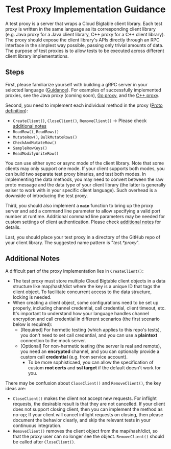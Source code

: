 # Test Proxy Implementation Guidance

A test proxy is a server that wraps a Cloud Bigtable client library.
Each test proxy is written in the same language as its corresponding client library
(e.g. Java proxy for a Java client library, C++ proxy for a C++ client library).
The proxy should expose the client library's APIs directly through
an RPC interface in the simplest way possible, passing only trivial amounts of data.
The purpose of test proxies is to allow tests to be executed across different client library implementations.

## Steps

First, please familiarize yourself with building a gRPC server in your selected
language ([Guidance](https://grpc.io/docs/languages/)). For examples of
successfully implemented proxies, see the Java proxy (coming soon),
[Go proxy](https://github.com/googleapis/google-cloud-go/tree/main/bigtable/internal/testproxy),
and the
[C++ proxy](https://github.com/dbolduc/google-cloud-cpp/tree/cbt-test-proxy-dev-flattened/google/cloud/bigtable/cbt_test_proxy).

Second, you need to implement each individual method in the proxy
([Proto definition](https://github.com/googleapis/cloud-bigtable-clients-test/blob/main/testproxypb/v2_test_proxy.proto)):

*   `CreateClient()`, `CloseClient()`, `RemoveClient()` -> Please check
    [additional notes](#additional-notes)
*   `ReadRow()`, `ReadRows()`
*   `MutateRow()`, `BulkMutateRows()`
*   `CheckAndMutateRow()`
*   `SampleRowKeys()`
*   `ReadModifyWriteRow()`

You can use either sync or async mode of the client library. Note that some
clients may only support one mode. If your client supports both modes, you can
build two separate test proxy binaries, and test both modes. In implementing the
data methods, you may need to convert between the raw proto message and the data
type of your client library (the latter is generally eaiser to work with in
your specific client language). Such overhead is a downside of introducing the
test proxy.

Third, you should also implement a **`main`** function to bring up the proxy
server and add a command line parameter to allow specifying a valid port number
at runtime. Additional command line parameters may be needed for custom settings
of client authentication. Please check [additional notes](#additional-notes) for
details.

Last, you should place your test proxy in a directory of the GitHub repo of your
client library. The suggested name pattern is \"*test.\*proxy*\".

## Additional Notes

A difficult part of the proxy implementation lies in `CreateClient()`:

*   The test proxy must store multiple Cloud Bigtable client objects in a data
    structure like map/hash/dict where the key is a unique ID that tags the
    client object. To facilitate concurrent access to the data structure,
    locking is needed.
*   When creating a client object, some configurations need to be set up
    properly, including channel credential, call credential, client timeout,
    etc. It's important to understand how your language handles channel
    encryption and call credential in different scenarios (the first scenario
    below is required):
    *   [Required] For hermetic testing (which applies to this repo's tests),
        you don't need to set call credential, and you can use a **plaintext**
        connection to the mock server.
    *   [Optional] For non-hermetic testing (the server is real and remote), you
        need an **encrypted** channel, and you can optionally provide a custom
        call **credential** (e.g. from service account).
        *   To be more sophisticaed, you can allow the specification of custom
            **root certs** and **ssl target** if the default doesn't work for
            you.

There may be confusion about `CloseClient()` and `RemoveClient()`, the key ideas
are:

*   `CloseClient()` makes the client not accept new requests. For inflight
    requests, the desirable result is that they are not cancelled. If your
    client does not support closing client, then you can implement the method as
    no-op; If your client will cancel inflight requests on closing, then please
    document the behavior clearly, and skip the relevant tests in your
    continuous integration.
*   `RemoveClient()` removes the client object from the map/hash/dict, so that
    the proxy user can no longer see the object. `RemoveClient()` should be
    called after `CloseClient()`.
